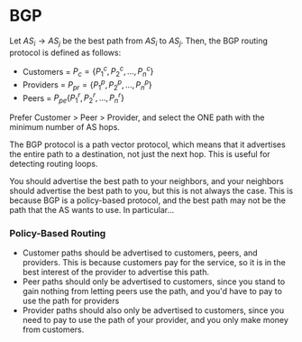 # BGP

Let $AS_i \to AS_j$ be the best path from $AS_i$ to $AS_j$. Then, the BGP routing protocol is defined as follows:


- Customers = $P_c = \{P_1^{c}, P_2^{c}, \ldots, P_n^{c}\}$
- Providers = $P_{pr} = \{P_1^{p}, P_2^{p}, \ldots, P_n^{p}\}$
- Peers = $P_{pe}\{P_1^{r}, P_2^{r}, \ldots, P_n^{r}\}$

Prefer Customer > Peer > Provider, and select the ONE path with the minimum number of AS hops.

The BGP protocol is a path vector protocol, which means that it advertises the entire path to a destination, not just the next hop. This is useful for detecting routing loops.

You should advertise the best path to your neighbors, and your neighbors should advertise the best path to you, but this is not always the case. This is because BGP is a policy-based protocol, and the best path may not be the path that the AS wants to use. In particular...

### Policy-Based Routing

- Customer paths should be advertised to customers, peers, and providers. This is because customers pay for the service, so it is in the best interest of the provider to advertise this path.
- Peer paths should only be advertised to customers, since you stand to gain nothing from letting peers use the path, and you'd have to pay to use the path for providers
- Provider paths should also only be advertised to customers, since you need to pay to use the path of your provider, and you only make money from customers.